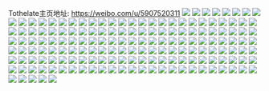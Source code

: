 Tothelate主页地址: https://weibo.com/u/5907520311 
![](https://wx4.sinaimg.cn/mw2000/006rNlTFgy1h93tn9jl2ej30u00u0428.jpg) 
![](https://wx4.sinaimg.cn/mw2000/006rNlTFgy1h93tnahe6sj30u019zzuf.jpg) 
![](https://wx4.sinaimg.cn/mw2000/006rNlTFgy1h93tnb9nelj30u01407bq.jpg) 
![](https://wx4.sinaimg.cn/mw2000/006rNlTFgy1h93tnlf51oj30uc0u0agt.jpg) 
![](https://wx4.sinaimg.cn/mw2000/006rNlTFgy1h92jd3iz1gj30u018d0wv.jpg) 
![](https://wx4.sinaimg.cn/mw2000/006rNlTFgy1h92jdc665mj30u01pkjuj.jpg) 
![](https://wx4.sinaimg.cn/mw2000/006rNlTFgy1h92jde1pnqj31ba0u0794.jpg) 
![](https://wx4.sinaimg.cn/mw2000/006rNlTFgy1h92je81k4mj30u011vwje.jpg) 
![](https://wx4.sinaimg.cn/mw2000/006rNlTFgy1h92jekzyurj30zo0nrgn4.jpg) 
![](https://wx4.sinaimg.cn/mw2000/006rNlTFgy1h8yvemj551j30u01hcgxh.jpg) 
![](https://wx4.sinaimg.cn/mw2000/006rNlTFgy1h8ysr0r80cj30u01sxgrr.jpg) 
![](https://wx4.sinaimg.cn/mw2000/006rNlTFgy1h8ysr7l0g8j30u0140gs0.jpg) 
![](https://wx4.sinaimg.cn/mw2000/006rNlTFgy1h8ysr60zqoj30u0140dlp.jpg) 
![](https://wx4.sinaimg.cn/mw2000/006rNlTFgy1h8xd8yzgrvj30u01hcte2.jpg) 
![](https://wx4.sinaimg.cn/mw2000/006rNlTFgy1h8xd8yaizvj30u01hctez.jpg) 
![](https://wx4.sinaimg.cn/mw2000/006rNlTFgy1h8xd8xfa8sj30u0190485.jpg) 
![](https://wx4.sinaimg.cn/mw2000/006rNlTFgy1h8xd91249tj30u01gydv1.jpg) 
![](https://wx4.sinaimg.cn/mw2000/006rNlTFgy1h8vpy0qp9kj30yt0csmyt.jpg) 
![](https://wx4.sinaimg.cn/mw2000/006rNlTFgy1h8v8x5iay8j30u01fuh0f.jpg) 
![](https://wx4.sinaimg.cn/mw2000/006rNlTFgy1h8stn8y7rsj30u01hck0a.jpg) 
![](https://wx4.sinaimg.cn/mw2000/006rNlTFgy1h8stnai41vj30u04jtnl4.jpg) 
![](https://wx4.sinaimg.cn/mw2000/006rNlTFgy1h8stnbb373j30u01jg44o.jpg) 
![](https://wx4.sinaimg.cn/mw2000/006rNlTFgy1h8stn5rui7j30u018k7au.jpg) 
![](https://wx4.sinaimg.cn/mw2000/006rNlTFgy1h8stnbwvp6j30u00zf451.jpg) 
![](https://wx4.sinaimg.cn/mw2000/006rNlTFgy1h8stncu5zfj30u01hctk0.jpg) 
![](https://wx4.sinaimg.cn/mw2000/006rNlTFgy1h8stnec2vtj30u05dx7wh.jpg) 
![](https://wx4.sinaimg.cn/mw2000/006rNlTFgy1h8rogluxd8j30u0190ane.jpg) 
![](https://wx4.sinaimg.cn/mw2000/006rNlTFgy1h8rogkukyyj30u0190alu.jpg) 
![](https://wx4.sinaimg.cn/mw2000/006rNlTFgy1h8rogmt0tqj30u01907de.jpg) 
![](https://wx4.sinaimg.cn/mw2000/006rNlTFgy1h8rogjqzz2j30u0190drr.jpg) 
![](https://wx4.sinaimg.cn/mw2000/006rNlTFgy1h8rognr72cj30u0190wqp.jpg) 
![](https://wx4.sinaimg.cn/mw2000/006rNlTFgy1h8rogoqzfwj30u01907hc.jpg) 
![](https://wx4.sinaimg.cn/mw2000/006rNlTFgy1h8qy3o5iagj30u01hck0a.jpg) 
![](https://wx4.sinaimg.cn/mw2000/006rNlTFgy1h8pgwmpc93j30u01hdn72.jpg) 
![](https://wx4.sinaimg.cn/mw2000/006rNlTFgy1h8pgwns6fxj30u01407af.jpg) 
![](https://wx4.sinaimg.cn/mw2000/006rNlTFgy1h8pgwp26txj30u01sxwme.jpg) 
![](https://wx4.sinaimg.cn/mw2000/006rNlTFgy1h8pgxhz1oyj30u01hddp0.jpg) 
![](https://wx4.sinaimg.cn/mw2000/006rNlTFgy1h8pgy84pikj30u02aq4e8.jpg) 
![](https://wx4.sinaimg.cn/mw2000/006rNlTFgy1h8pgyl7t9nj30u019048v.jpg) 
![](https://wx4.sinaimg.cn/mw2000/006rNlTFgy1h8onax8pt3j30u0189tf9.jpg) 
![](https://wx4.sinaimg.cn/mw2000/006rNlTFgy1h8onawc7ayj31ep0u0437.jpg) 
![](https://wx4.sinaimg.cn/mw2000/006rNlTFgy1h8onay115vj30u01hbqaz.jpg) 
![](https://wx4.sinaimg.cn/mw2000/006rNlTFgy1h8onayn2nzj30u015rdn6.jpg) 
![](https://wx4.sinaimg.cn/mw2000/006rNlTFgy1h8onbazugmj30u012b0z3.jpg) 
![](https://wx4.sinaimg.cn/mw2000/006rNlTFgy1h8onavujsmj30u016pn34.jpg) 
![](https://wx4.sinaimg.cn/mw2000/006rNlTFgy1h8ni5l047kj30u014u7cj.jpg) 
![](https://wx4.sinaimg.cn/mw2000/006rNlTFgy1h8ni4o2z7xj30u01gjtkc.jpg) 
![](https://wx4.sinaimg.cn/mw2000/006rNlTFgy1h8ni5tcsl6j30u01sx7av.jpg) 
![](https://wx4.sinaimg.cn/mw2000/006rNlTFgy1h8mf59fobmj30u01rtdtu.jpg) 
![](https://wx4.sinaimg.cn/mw2000/006rNlTFgy1h8hpoyypvwj306o050mx5.jpg) 
![](https://wx4.sinaimg.cn/mw2000/006rNlTFgy1h8hfdmzou9j30u01sx0ze.jpg) 
![](https://wx4.sinaimg.cn/mw2000/006rNlTFgy1h8hfdk4iq1j30zo0nzjx8.jpg) 
![](https://wx4.sinaimg.cn/mw2000/006rNlTFgy1h8ghxmmppvj30u01hcdnw.jpg) 
![](https://wx4.sinaimg.cn/mw2000/006rNlTFgy1h8f19iqafuj31hc0u046u.jpg) 
![](https://wx4.sinaimg.cn/mw2000/006rNlTFgy1h8ctyk0907j30u01gzgv0.jpg) 
![](https://wx4.sinaimg.cn/mw2000/006rNlTFgy1h8ctyl9su4j30u0140n4k.jpg) 
![](https://wx4.sinaimg.cn/mw2000/006rNlTFgy1h8ctyiwe4cj30u0140aei.jpg) 
![](https://wx4.sinaimg.cn/mw2000/006rNlTFgy1h8ctyiadfij30u019148u.jpg) 
![](https://wx4.sinaimg.cn/mw2000/006rNlTFgy1h8ctyp6ey6j31ps0u0trn.jpg) 
![](https://wx4.sinaimg.cn/mw2000/006rNlTFgy1h8ctz8wfztj30uw0swn27.jpg) 
![](https://wx4.sinaimg.cn/mw2000/006rNlTFgy1h8aq90ljuej30u0144102.jpg) 
![](https://wx4.sinaimg.cn/mw2000/006rNlTFgy1h8aq938u1vj30u01907ee.jpg) 
![](https://wx4.sinaimg.cn/mw2000/006rNlTFgy1h8aq9oawqdj30u0140gu1.jpg) 
![](https://wx4.sinaimg.cn/mw2000/006rNlTFgy1h8aq9qj9oxj30u017f7dw.jpg) 
![](https://wx4.sinaimg.cn/mw2000/006rNlTFgy1h8aqa778gjj30u06aj4jb.jpg) 
![](https://wx4.sinaimg.cn/mw2000/006rNlTFgy1h89psdzfdhj30zo05p75c.jpg) 
![](https://wx4.sinaimg.cn/mw2000/006rNlTFgy1h889z0jn10j30u01cik1p.jpg) 
![](https://wx4.sinaimg.cn/mw2000/006rNlTFgy1h889yzw9ltj30on1alaiw.jpg) 
![](https://wx4.sinaimg.cn/mw2000/006rNlTFgy1h863msfr8sj30u0140tfg.jpg) 
![](https://wx4.sinaimg.cn/mw2000/006rNlTFgy1h863mt0hhmj30u00vq0y4.jpg) 
![](https://wx4.sinaimg.cn/mw2000/006rNlTFgy1h863n81qpqj30u00ypqdb.jpg) 
![](https://wx4.sinaimg.cn/mw2000/006rNlTFgy1h863n69tt5j30u017k18d.jpg) 
![](https://wx4.sinaimg.cn/mw2000/006rNlTFgy1h81mj14ww3j30u0466e7b.jpg) 
![](https://wx4.sinaimg.cn/mw2000/006rNlTFgy1h81mj6m3jcj31790u0ak7.jpg) 
![](https://wx4.sinaimg.cn/mw2000/006rNlTFgy1h81mj5gcn5j30u02hyh2f.jpg) 
![](https://wx4.sinaimg.cn/mw2000/006rNlTFgy1h81mjel7cij30u02x41kx.jpg) 
![](https://wx4.sinaimg.cn/mw2000/006rNlTFgy1h81ml93p9jj30u01hc7ac.jpg) 
![](https://wx4.sinaimg.cn/mw2000/006rNlTFgy1h81ml8hcs3j30u0116wj7.jpg) 
![](https://wx4.sinaimg.cn/mw2000/006rNlTFgy1h7vxjv8hiqj30u01sxaee.jpg) 
![](https://wx4.sinaimg.cn/mw2000/006rNlTFgy1h7vxjwwrysj30u01hcakk.jpg) 
![](https://wx4.sinaimg.cn/mw2000/006rNlTFgy1h7vxlz8n4qj31400u07dt.jpg) 
![](https://wx4.sinaimg.cn/mw2000/006rNlTFgy1h7vxjoz44lj30s715awip.jpg) 
![](https://wx4.sinaimg.cn/mw2000/006rNlTFgy1h7vxjw2k59j30u01muagm.jpg) 
![](https://wx4.sinaimg.cn/mw2000/006rNlTFgy1h7vxkky4ldj30u01sxwko.jpg) 
![](https://wx4.sinaimg.cn/mw2000/006rNlTFgy1h7vxg2xks5j30u018946e.jpg) 
![](https://wx4.sinaimg.cn/mw2000/006rNlTFgy1h7vxg5l4emj30u01be14w.jpg) 
![](https://wx4.sinaimg.cn/mw2000/006rNlTFgy1h7vxi8adlrj30vd0u0mz8.jpg) 
![](https://wx4.sinaimg.cn/mw2000/006rNlTFgy1h7vxg6m6btj30u01hcnav.jpg) 
![](https://wx4.sinaimg.cn/mw2000/006rNlTFgy1h7vxg7c3oxj30u01hc7bx.jpg) 
![](https://wx4.sinaimg.cn/mw2000/006rNlTFgy1h7s3oxr7wtj30sy1fgah9.jpg) 
![](https://wx4.sinaimg.cn/mw2000/006rNlTFgy1h7s3oyedwuj30wh0u0dm0.jpg) 
![](https://wx4.sinaimg.cn/mw2000/006rNlTFgy1h7s3p0f4nsj30td0y7n0b.jpg) 
![](https://wx4.sinaimg.cn/mw2000/006rNlTFgy1h7s3pt9jtkj30u010n467.jpg) 
![](https://wx4.sinaimg.cn/mw2000/006rNlTFgy1h7ogtswt0mj30u014e0vr.jpg) 
![](https://wx4.sinaimg.cn/mw2000/006rNlTFgy1h7ogttt489j30u01a0aeo.jpg) 
![](https://wx4.sinaimg.cn/mw2000/006rNlTFgy1h7nfc6avagj30u01hcn5k.jpg) 
![](https://wx4.sinaimg.cn/mw2000/006rNlTFgy1h7nfc500ysj30u01hc121.jpg) 
![](https://wx4.sinaimg.cn/mw2000/006rNlTFgy1h7nfbezp4wj30u012ntk1.jpg) 
![](https://wx4.sinaimg.cn/mw2000/006rNlTFgy1h7mkmwctz6j30u01hcao6.jpg) 
![](https://wx4.sinaimg.cn/mw2000/006rNlTFgy1h7mkm7vsdqj30u01507es.jpg) 
![](https://wx4.sinaimg.cn/mw2000/006rNlTFgy1h7mkm8n2ruj30u01hcq98.jpg) 
![](https://wx4.sinaimg.cn/mw2000/006rNlTFgy1h7mkm9ncj6j30u01hcn8s.jpg) 
![](https://wx4.sinaimg.cn/mw2000/006rNlTFgy1h7l1fgmgzqj30p718stgg.jpg) 
![](https://wx4.sinaimg.cn/mw2000/006rNlTFgy1h7l1fbtgwnj30u0112gr2.jpg) 
![](https://wx4.sinaimg.cn/mw2000/006rNlTFgy1h7l1fddk0fj30rk1cy7eo.jpg) 
![](https://wx4.sinaimg.cn/mw2000/006rNlTFgy1h7l1fe6xs8j30k00zkq70.jpg) 
![](https://wx4.sinaimg.cn/mw2000/006rNlTFgy1h7l1ffcxsjj30u01hc46r.jpg) 
![](https://wx4.sinaimg.cn/mw2000/006rNlTFgy1h7k009bbirj30u01hc7fe.jpg) 
![](https://wx4.sinaimg.cn/mw2000/006rNlTFgy1h7jzzuh9wrj31400u07i5.jpg) 
![](https://wx4.sinaimg.cn/mw2000/006rNlTFgy1h7jzzr4831j30u01hddpz.jpg) 
![](https://wx4.sinaimg.cn/mw2000/006rNlTFgy1h7jzzvkvg6j30s01dsqac.jpg) 
![](https://wx4.sinaimg.cn/mw2000/006rNlTFgy1h7k02qn382j30u01sxgxh.jpg) 
![](https://wx4.sinaimg.cn/mw2000/006rNlTFgy1h7is9ncodij30zo0qhafs.jpg) 
![](https://wx4.sinaimg.cn/mw2000/006rNlTFgy1h7g6al81gij30u01hdk7b.jpg) 
![](https://wx4.sinaimg.cn/mw2000/006rNlTFgy1h7ef8mwp0ej30u01i4wjb.jpg) 
![](https://wx4.sinaimg.cn/mw2000/006rNlTFgy1h7ef8nr9vvj30u00zowjc.jpg) 
![](https://wx4.sinaimg.cn/mw2000/006rNlTFgy1h7ef9acg3lj30u01ic0ya.jpg) 
![](https://wx4.sinaimg.cn/mw2000/006rNlTFgy1h7bw8bnfpwj30u0140q7l.jpg) 
![](https://wx4.sinaimg.cn/mw2000/006rNlTFgy1h7bw8ekj29j30u0186wk2.jpg) 
![](https://wx4.sinaimg.cn/mw2000/006rNlTFgy1h7bw83mei3j30ik0jf0tq.jpg) 
![](https://wx4.sinaimg.cn/mw2000/006rNlTFgy1h7bw86n65yj30u01sxwp0.jpg) 
![](https://wx4.sinaimg.cn/mw2000/006rNlTFgy1h7bw88ocvaj30u01sx7ek.jpg) 
![](https://wx4.sinaimg.cn/mw2000/006rNlTFgy1h7bw8aymj8j30u01sxgw8.jpg) 
![](https://wx4.sinaimg.cn/mw2000/006rNlTFgy1h79qoxc0emj30u01sxjt8.jpg) 
![](https://wx4.sinaimg.cn/mw2000/006rNlTFgy1h79c9fsvfxj30u01hcdwb.jpg) 
![](https://wx4.sinaimg.cn/mw2000/006rNlTFgy1h77jmwc7mlj30u0140gvk.jpg) 
![](https://wx4.sinaimg.cn/mw2000/006rNlTFgy1h77jmxasxzj30u01407bc.jpg) 
![](https://wx4.sinaimg.cn/mw2000/006rNlTFgy1h77jmzypljj30u01hc7c0.jpg) 
![](https://wx4.sinaimg.cn/mw2000/006rNlTFgy1h77jo7dftdj30u00u0gmb.jpg) 
![](https://wx4.sinaimg.cn/mw2000/006rNlTFgy1h76c3wj2yij30u0140taq.jpg) 
![](https://wx4.sinaimg.cn/mw2000/006rNlTFgy1h76c3v8ta2j30u06aiwvb.jpg) 
![](https://wx4.sinaimg.cn/mw2000/006rNlTFgy1h76c42avl6j30uc0u078b.jpg) 
![](https://wx4.sinaimg.cn/mw2000/006rNlTFgy1h72gnizkf1j30zo0r7gno.jpg) 
![](https://wx4.sinaimg.cn/mw2000/006rNlTFgy1h71hs8qoiqj30u0140dwj.jpg) 
![](https://wx4.sinaimg.cn/mw2000/006rNlTFgy1h71hsw1244j30sg0qymym.jpg) 
![](https://wx4.sinaimg.cn/mw2000/006rNlTFgy1h71huaos5vj30u01400zf.jpg) 
![](https://wx4.sinaimg.cn/mw2000/006rNlTFgy1h71hua0dibj30u0140ame.jpg) 
![](https://wx4.sinaimg.cn/mw2000/006rNlTFgy1h6vxawjfnpj30mi0nmq5f.jpg) 
![](https://wx4.sinaimg.cn/mw2000/006rNlTFgy1h6vxbcacq7j30u01hiqcl.jpg) 
![](https://wx4.sinaimg.cn/mw2000/006rNlTFgy1h6vxcwlqdij30wi0smq6c.jpg) 
![](https://wx4.sinaimg.cn/mw2000/006rNlTFgy1h6vxjpbi85j30u0190dnh.jpg) 
![](https://wx4.sinaimg.cn/mw2000/006rNlTFgy1h6vxcvdv8cj31400u0tg3.jpg) 
![](https://wx4.sinaimg.cn/mw2000/006rNlTFgy1h6vxcxh4ogj31900u0q9p.jpg) 
![](https://wx4.sinaimg.cn/mw2000/006rNlTFgy1h6pvwkjyooj30u01sxwnc.jpg) 
![](https://wx4.sinaimg.cn/mw2000/006rNlTFgy1h6pvwo93amj30u01hctj2.jpg) 
![](https://wx4.sinaimg.cn/mw2000/006rNlTFgy1h6oj51ycv2j30u00v3dnt.jpg) 
![](https://wx4.sinaimg.cn/mw2000/006rNlTFgy1h6oj7go4jtj30u071dnpd.jpg) 
![](https://wx4.sinaimg.cn/mw2000/006rNlTFgy1h6oj568yvoj30u01sxn21.jpg) 
![](https://wx4.sinaimg.cn/mw2000/006rNlTFgy1h6kz8deqc5j30zv0u0762.jpg) 
![](https://wx4.sinaimg.cn/mw2000/006rNlTFgy1h6kz8cfe6oj30u0140wfl.jpg) 
![](https://wx4.sinaimg.cn/mw2000/006rNlTFgy1h6kzm8kgaaj30il0jbjrh.jpg) 
![](https://wx4.sinaimg.cn/mw2000/006rNlTFgy1h6kas0ue8hj30u01a2wlx.jpg) 
![](https://wx4.sinaimg.cn/mw2000/006rNlTFgy1h6karxqgzsj30u017djyy.jpg) 
![](https://wx4.sinaimg.cn/mw2000/006rNlTFgy1h6ilk8p8zyj30u01sxdnv.jpg) 
![](https://wx4.sinaimg.cn/mw2000/006rNlTFgy1h6i3azlshoj30u05k14eu.jpg) 
![](https://wx4.sinaimg.cn/mw2000/006rNlTFgy1h6i3b8ko02j30u05nh1kx.jpg) 
![](https://wx4.sinaimg.cn/mw2000/006rNlTFgy1h6i3bmi6c0j30u050anpd.jpg) 
![](https://wx4.sinaimg.cn/mw2000/006rNlTFgy1h6i3apwyacj30pp7psgtc.jpg) 
![](https://wx4.sinaimg.cn/mw2000/006rNlTFgy1h6i3c12mtqj30u05h21kx.jpg) 
![](https://wx4.sinaimg.cn/mw2000/006rNlTFgy1h6cyjgmphgj30u01sx48t.jpg) 
![](https://wx4.sinaimg.cn/mw2000/006rNlTFgy1h6cymyuliij30pb0rrq55.jpg) 
![](https://wx4.sinaimg.cn/mw2000/006rNlTFgy1h6cynpne1cj30zo0qndiz.jpg) 
![](https://wx4.sinaimg.cn/mw2000/006rNlTFgy1h6cynosnqnj30r21c5gmg.jpg) 
